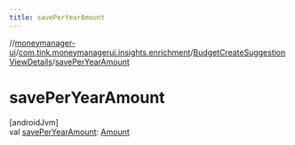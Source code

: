 ```yaml
---
title: savePerYearAmount
---
```

//[moneymanager-ui](../../../index.html)/[com.tink.moneymanagerui.insights.enrichment](../index.html)/[BudgetCreateSuggestionViewDetails](index.html)/[savePerYearAmount](save-per-year-amount.html)



# savePerYearAmount



[androidJvm]\
val [savePerYearAmount](save-per-year-amount.html): [Amount](../../com.tink.model.misc/-amount/index.html)




